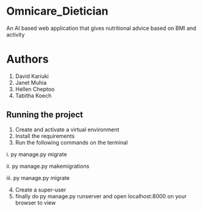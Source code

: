 
# Omnicare_Dietician
An AI based web application that gives nutritional advice based on BMI and activity 

# Authors
1. David Kariuki
2. Janet Muhia
3. Hellen Cheptoo
4. Tabitha Koech

## Running the project
1. Create and activate a virtual environment 
2. Install the requirements 
3. Run the following commands on the terminal

  i. py manage.py migrate
  
  ii. py manage.py makemigrations
  
  iii. py manage.py migrate
  
4. Create a super-user 
5. finally do py manage.py runserver and open localhost:8000 on your browser to view  

